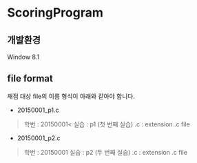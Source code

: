 # ScoringProgram

## 개발환경
Window 8.1

## file format
채점 대상 file의 이름 형식이 아래와 같아야 합니다.
- 20150001_p1.c
 > 학번 : 20150001<
 > 실습 : p1 (첫 번째 실습)
 > .c : extension .c file
- 20150001_p2.c
 > 학번 : 20150001
 > 실습 : p2 (두 번째 실습)
 > .c : extension .c file

